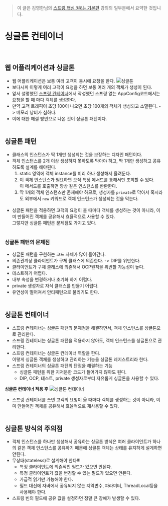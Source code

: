 > 이 글은 김영한님의 [스프링 핵심 원리- 기본편](https://www.inflearn.com/course/%EC%8A%A4%ED%94%84%EB%A7%81-%ED%95%B5%EC%8B%AC-%EC%9B%90%EB%A6%AC-%EA%B8%B0%EB%B3%B8%ED%8E%B8/dashboard) 강의의 일부분에서 요약한 것입니다.

# 싱글톤 컨테이너
</br>

## 웹 어플리케이션과 싱글톤
- 웹 어플리케이션은 보통 여러 고객이 동시에 요청을 한다.
![싱글톤](https://user-images.githubusercontent.com/84119178/155317594-76514da0-a6c4-4c09-95e3-3e29df2a96f7.png)
- 보다시피 이렇게 여러 고객이 요청을 하면 보통 여러 개의 객체가 생성이 된다.
- 앞서 설명했던 [스프링 컨테이너](https://github.com/crupy/TIL/blob/master/Spring/Spring%20Container%20&%20Spring%20Bean.md)에서 작성했던 스프링 없는 AppConfig코드에서는 요청을 할 때 마다 객체를 생성한다.
- 만약 고객 트래픽이 초당 100이 나오면 초당 100개의 객체가 생성되고 소멸된다. -> 메모리 낭비가 심하다.
- 이에 대한 해결 방안으로 나온 것이 싱글톤 패턴이다.
</br></br>

## 싱글톤 패턴
- 클래스의 인스턴스가 딱 1개만 생성되는 것을 보장하는 디자인 패턴이다.
- 객체 인스턴스를 2개 이상 생성하지 못하도록 막아야 하고, 딱 1개만 생성하고 공유하도록 설계를 해야된다.
    1. static 영역에 객체 instance를 미리 하나 생성해서 올려둔다.
    2. 이 객체 인스턴스가 필요하면 오직 특정 메서드를 통해서만 조회할 수 있다.</br>
    이 메서드를 호출하면 항상 같은 인스턴스를 반환한다.
    3. 딱 1개의 객체 인스턴스만 존재해야 하므로, 생성자를 `private`로 막아서 혹시라도 외부에서 `new` 키워드로 객체 인스턴스가 생성되는 것을 막는다.
    </br></br>
- 싱글톤 패턴을 적용하면 고객의 요청이 올 때마다 객체를 생성하는 것이 아니라, 이미 만들어진 객체를 공유해서 효율적으로 사용할 수 있다.</br>
그렇지만 싱글톤 패턴은 문제점도 가지고 있다.
</br></br>

### 싱글톤 패턴의 문제점
- 싱글톤 패턴을 구현하는 코드 자체가 많이 들어간다.
- 의존관계상 클라이언트가 구체 클래스에 의존한다. -> DIP를 위반한다.
- 클라이언트가 구체 클래스에 의존해서 OCP원칙을 위반할 가능성이 높다.
- 테스트하기 어렵다.
- 내부 속성을 변경하거나 초기화 하기 어렵다.
- private 생성자로 자식 클래스를 만들기 어렵다.
- 유연성이 떨어져서 안티패턴으로 불리기도 한다.
</br></br>

## 싱글톤 컨테이너
- 스프링 컨테이너는 싱글톤 패턴의 문제점을 해결하면서, 객체 인스턴스를 싱글톤으로 관리한다.
- 스프링 컨테이너는 싱글톤 패턴을 적용하지 않아도, 객체 인스턴스를 싱글톤으로 관리한다.
- 스프링 컨테이너는 싱글톤 컨테이너 역할을 한다.</br>
이렇게 싱글톤 객체를 생성하고 관리하는 기능을 싱글톤 레지스트리라 한다.
- 스프링 컨테이너의 싱글톤 패턴의 단점을 해결하는 기능
    - 싱글톤 패턴을 위한 지저분한 코드가 들어가지 않아도 된다.
    - DIP, OCP, 테스트, private 생성자로부터 자유롭게 싱글톤을 사용할 수 있다.</br>

**싱글톤 컨테이너 적용 후**
![싱글톤 컨테이너](https://user-images.githubusercontent.com/84119178/155329380-67b2a2fd-69ab-4a66-aeba-9f342f587fb7.png)
- 스프링 컨테이너를 쓰면 고객의 요청이 올 때마다 객체를 생성하는 것이 아니라, 이미 만들어진 객체를 공유해서 효율적으로 재사용할 수 있다.
</br></br>

## 싱글톤 방식의 주의점
- 객체 인스턴스를 하나만 생성해서 공유하는 싱글톤 방식은 여러 클라이언트가 하나의 같은 객체 인스턴스를 공유하기 때문에 싱글톤 객체는 상태를 유지하게 설계하면 안된다.
- 무상태(stateless)로 설계해야 한다!!!
    - 특정 클라이언트에 의존적인 필드가 있으면 안된다.
    - 특정 클라이언트가 값을 변경할 수 있는 필드가 있으면 안된다.
    - 가급적 읽기만 가능해야 한다.
    - 필드 대신에 자바에서 공유되지 않는 지역변수, 파라미터, ThreadLocal등을 사용해야 한다.
- 스프링 빈의 필드에 공유 값을 설정하면 정말 큰 장애가 발생할 수 있다.
